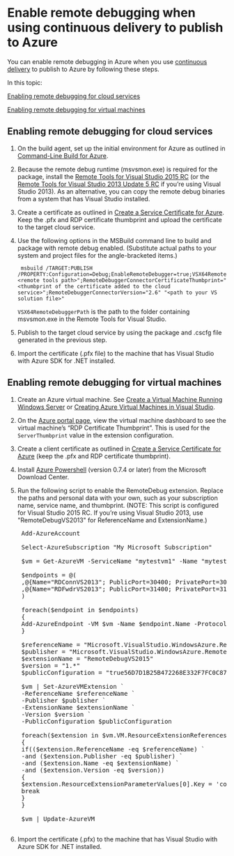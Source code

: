 <properties
	pageTitle="Enable remote debugging with continuous delivery"
	description="Learn how to enable remote debugging when using continuous delivery to deploy to Azure"
	services="cloud-services"
	documentationCenter=".net"
	authors="kempb"
	manager="douge"
	editor="tglee"/>

<tags
	ms.service="cloud-services"
	ms.workload="infrastructure-services"
	ms.tgt_pltfrm="vm-multiple"
	ms.devlang="dotnet"
	ms.topic="article"
	ms.date="06/09/2015"
	ms.author="kempb"/>
# Enable remote debugging when using continuous delivery to publish to Azure

You can enable remote debugging in Azure when you use [continuous delivery](cloud-services-dotnet-continuous-delivery.md) to publish to Azure by following these steps.

In this topic:

[Enabling remote debugging for cloud services](#cloudservice)

[Enabling remote debugging for virtual machines](#virtualmachine)

## <a name="cloudservice"></a>Enabling remote debugging for cloud services

1. On the build agent, set up the initial environment for Azure as outlined in [Command-Line Build for Azure](http://msdn.microsoft.com/library/hh535755.aspx).
2. Because the remote debug runtime (msvsmon.exe) is required for the package, install the [Remote Tools for Visual Studio 2015 RC](http://www.microsoft.com/download/details.aspx?id=46874) (or the [Remote Tools for Visual Studio 2013 Update 5 RC](https://www.microsoft.com/en-us/download/details.aspx?id=46870) if you’re using Visual Studio 2013). As an alternative, you can copy the remote debug binaries from a system that has Visual Studio installed.
3. Create a certificate as outlined in [Create a Service Certificate for Azure](http://msdn.microsoft.com/library/azure/gg432987.aspx). Keep the .pfx and RDP certificate thumbprint and upload the certificate to the target cloud service.
4. Use the following options in the MSBuild command line to build and package with remote debug enabled. (Substitute actual paths to your system and project files for the angle-bracketed items.)

		msbuild /TARGET:PUBLISH /PROPERTY:Configuration=Debug;EnableRemoteDebugger=true;VSX64RemoteDebuggerPath="<remote tools path>";RemoteDebuggerConnectorCertificateThumbprint="<thumbprint of the certificate added to the cloud service>";RemoteDebuggerConnectorVersion="2.6" "<path to your VS solution file>"

	`VSX64RemoteDebuggerPath` is the path to the folder containing msvsmon.exe in the Remote Tools for Visual Studio.

5. Publish to the target cloud service by using the package and .cscfg file generated in the previous step.
6. Import the certificate (.pfx file) to the machine that has Visual Studio with Azure SDK for .NET installed.

## <a name="virtualmachine"></a>Enabling remote debugging for virtual machines

1. Create an Azure virtual machine. See [Create a Virtual Machine Running Windows Server](virtual-machines-windows-tutorial.md) or [Creating Azure Virtual Machines in Visual Studio](http://msdn.microsoft.com/library/azure/dn569263.aspx).
2. On the [Azure portal page](http://go.microsoft.com/fwlink/p/?LinkID=269851), view the virtual machine dashboard to see the virtual machine’s “RDP Certificate Thumbprint”. This is used for the `ServerThumbprint` value in the extension configuration.
3. Create a client certificate as outlined in [Create a Service Certificate for Azure](http://msdn.microsoft.com/library/azure/gg432987.aspx) (keep the .pfx and RDP certificate thumbprint).
4. Install [Azure Powershell](http://go.microsoft.com/?linkid=9811175&clcid=0x409) (version 0.7.4 or later) from the Microsoft Download Center.
5. Run the following script to enable the RemoteDebug extension. Replace the paths and personal data with your own, such as your subscription name, service name, and thumbprint. (NOTE: This script is configured for Visual Studio 2015 RC. If you’re using Visual Studio 2013, use "RemoteDebugVS2013" for ReferenceName and ExtensionName.)

	<pre>
    Add-AzureAccount

    Select-AzureSubscription "My Microsoft Subscription"

    $vm = Get-AzureVM -ServiceName "mytestvm1" -Name "mytestvm1"

    $endpoints = @(
    ,@{Name="RDConnVS2013"; PublicPort=30400; PrivatePort=30398}
    ,@{Name="RDFwdrVS2013"; PublicPort=31400; PrivatePort=31398}
    )

    foreach($endpoint in $endpoints)
    {
    Add-AzureEndpoint -VM $vm -Name $endpoint.Name -Protocol tcp -PublicPort $endpoint.PublicPort -LocalPort $endpoint.PrivatePort
    }

    $referenceName = "Microsoft.VisualStudio.WindowsAzure.RemoteDebug.RemoteDebugVS2015"
    $publisher = "Microsoft.VisualStudio.WindowsAzure.RemoteDebug"
    $extensionName = "RemoteDebugVS2015"
    $version = "1.*"
    $publicConfiguration = "<PublicConfig><Connector.Enabled>true</Connector.Enabled><ClientThumbprint>56D7D1B25B472268E332F7FC0C87286458BFB6B2</ClientThumbprint><ServerThumbprint>E7DCB00CB916C468CC3228261D6E4EE45C8ED3C6</ServerThumbprint><ConnectorPort>30398</ConnectorPort><ForwarderPort>31398</ForwarderPort></PublicConfig>"

    $vm | Set-AzureVMExtension `
    -ReferenceName $referenceName `
    -Publisher $publisher `
    -ExtensionName $extensionName `
    -Version $version `
    -PublicConfiguration $publicConfiguration

    foreach($extension in $vm.VM.ResourceExtensionReferences)
    {
    if(($extension.ReferenceName -eq $referenceName) `
    -and ($extension.Publisher -eq $publisher) `
    -and ($extension.Name -eq $extensionName) `
    -and ($extension.Version -eq $version))
    {
    $extension.ResourceExtensionParameterValues[0].Key = 'config.txt'
    break
    }
    }

    $vm | Update-AzureVM
	</pre>

6. Import the certificate (.pfx) to the machine that has Visual Studio with Azure SDK for .NET installed.
